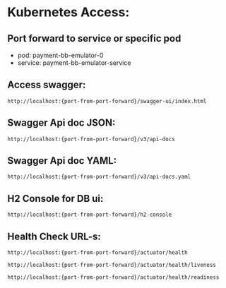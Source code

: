 # Kubernetes Access:

## Port forward to service or specific pod
- pod: payment-bb-emulator-0
- service: payment-bb-emulator-service

## Access swagger:
```
http://localhost:{port-from-port-forward}/swagger-ui/index.html
```

## Swagger Api doc JSON:
```
http://localhost:{port-from-port-forward}/v3/api-docs
```

## Swagger Api doc YAML:
```
http://localhost:{port-from-port-forward}/v3/api-docs.yaml
```

## H2 Console for DB ui:
```
http://localhost:{port-from-port-forward}/h2-console
```


## Health Check URL-s:
```
http://localhost:{port-from-port-forward}/actuator/health

http://localhost:{port-from-port-forward}/actuator/health/liveness

http://localhost:{port-from-port-forward}/actuator/health/readiness
```